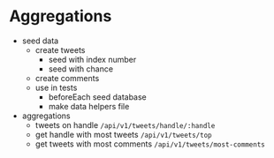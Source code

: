 # Aggregations

* seed data
  * create tweets
    * seed with index number
    * seed with chance
  * create comments
  * use in tests
    * beforeEach seed database
    * make data helpers file
* aggregations
  * tweets on handle `/api/v1/tweets/handle/:handle`
  * get handle with most tweets `/api/v1/tweets/top`
  * get tweets with most comments `/api/v1/tweets/most-comments`
